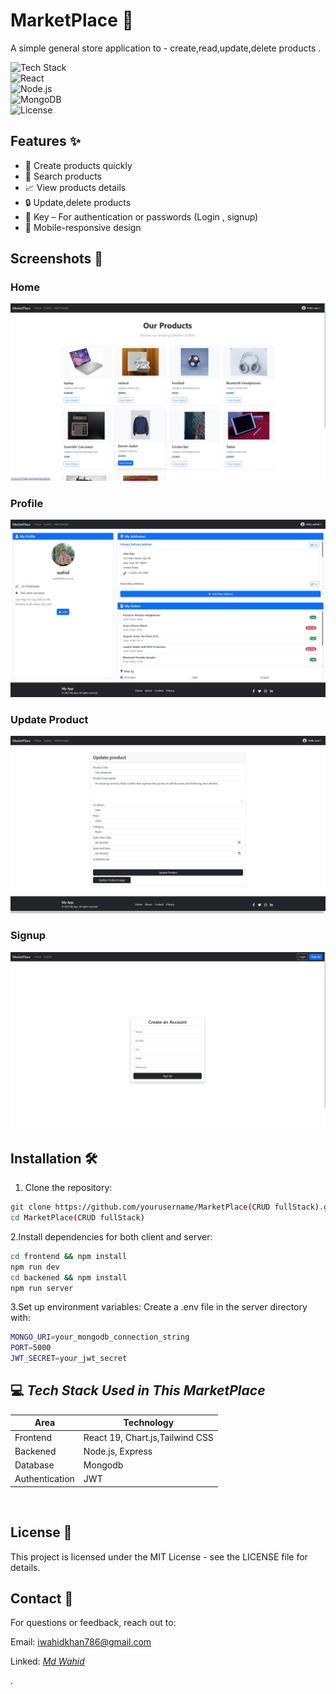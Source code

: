 # MarketPlace 🛒  

A simple general store application to - create,read,update,delete products .

![Tech Stack](https://img.shields.io/badge/tech-stack-ff69b4.svg?style=flat)  
![React](https://img.shields.io/badge/React-18.2-blue?logo=react)  
![Node.js](https://img.shields.io/badge/Node.js-18.x-green?logo=node.js)  
![MongoDB](https://img.shields.io/badge/MongoDB-6.0-green?logo=mongodb)  
![License](https://img.shields.io/badge/license-MIT-blue)  

## Features ✨  

- 🚀 Create products quickly  
- 🔗 Search products  
- 📈 View products details  
- 🔒 Update,delete products
- 🔑 Key – For authentication or passwords (Login , signup)  
- 📱 Mobile-responsive design  

## Screenshots 📸  

### Home 
![Home DashBoard](./Website-Images/Home.png) 
### Profile 
![User Profile](./Website-Images/Profile.png)  
### Update Product 
![Update Product](./Website-Images/Update-Product.png)  
### Signup 
![Signup Page](./Website-Images/Signup.png)  

## Installation 🛠️  

1. Clone the repository:  
  ```bash  
 git clone https://github.com/yourusername/MarketPlace(CRUD fullStack).git  
 cd MarketPlace(CRUD fullStack)
 ```
2.Install dependencies for both client and server:
  ```bash
cd frontend && npm install
npm run dev
cd backened && npm install
npm run server
```
3.Set up environment variables:
 Create a .env file in the server directory with:
  ```bash
MONGO_URI=your_mongodb_connection_string  
PORT=5000  
JWT_SECRET=your_jwt_secret  
```
## 💻 *Tech Stack Used in This MarketPlace*

  | Area             |    Technology                           |
  | ---------------- | --------------------------------------- |
  | Frontend         | React 19,  Chart.js,Tailwind CSS  |
  | Backened         | Node.js, Express                        |
  | Database         | Mongodb                                 |
  | Authentication   | JWT                                     |


<br>

## License 📄

This project is licensed under the MIT License - see the LICENSE file for details.
<br>

## Contact 📧

For questions or feedback, reach out to:

Email: iwahidkhan786@gmail.com

Linked: [*Md Wahid*](https://www.linkedin.com/in/md-wahid-797300326)

.
